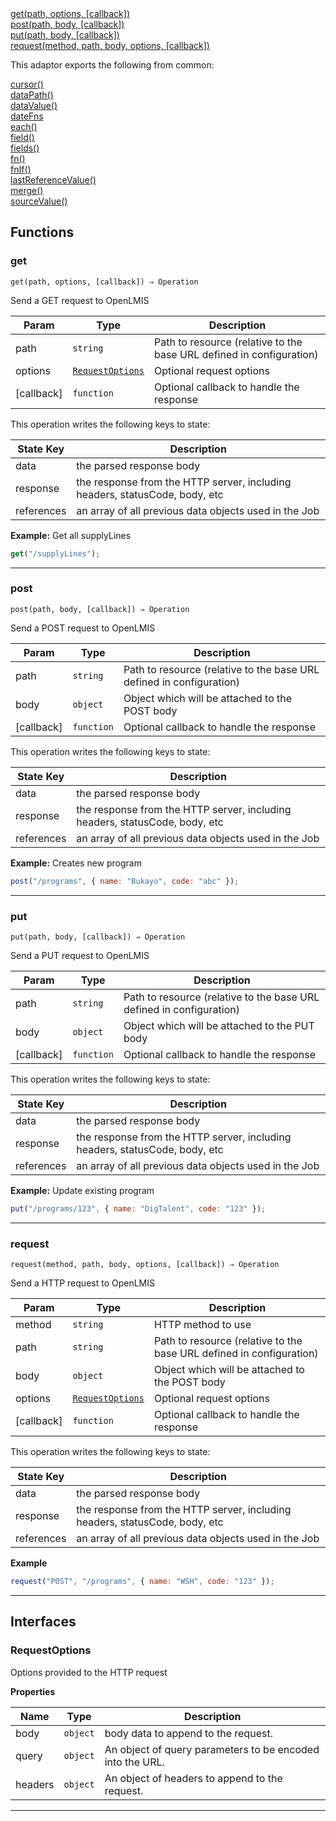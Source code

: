 <dl>
<dt>
    <a href="#get">get(path, options, [callback])</a></dt>
<dt>
    <a href="#post">post(path, body, [callback])</a></dt>
<dt>
    <a href="#put">put(path, body, [callback])</a></dt>
<dt>
    <a href="#request">request(method, path, body, options, [callback])</a></dt>
</dl>


This adaptor exports the following from common:
<dl>
<dt>
    <a href="/adaptors/packages/common-docs#cursor">cursor()</a>
</dt>
<dt>
    <a href="/adaptors/packages/common-docs#datapath">dataPath()</a>
</dt>
<dt>
    <a href="/adaptors/packages/common-docs#datavalue">dataValue()</a>
</dt>
<dt>
    <a href="/adaptors/packages/common-docs#datefns">dateFns</a>
</dt>
<dt>
    <a href="/adaptors/packages/common-docs#each">each()</a>
</dt>
<dt>
    <a href="/adaptors/packages/common-docs#field">field()</a>
</dt>
<dt>
    <a href="/adaptors/packages/common-docs#fields">fields()</a>
</dt>
<dt>
    <a href="/adaptors/packages/common-docs#fn">fn()</a>
</dt>
<dt>
    <a href="/adaptors/packages/common-docs#fnif">fnIf()</a>
</dt>
<dt>
    <a href="/adaptors/packages/common-docs#lastreferencevalue">lastReferenceValue()</a>
</dt>
<dt>
    <a href="/adaptors/packages/common-docs#merge">merge()</a>
</dt>
<dt>
    <a href="/adaptors/packages/common-docs#sourcevalue">sourceValue()</a>
</dt></dl>

## Functions
### get

<p><code>get(path, options, [callback]) ⇒ Operation</code></p>

Send a GET request to OpenLMIS


| Param | Type | Description |
| --- | --- | --- |
| path | <code>string</code> | Path to resource (relative to the base URL defined in configuration) |
| options | [<code>RequestOptions</code>](#requestoptions) | Optional request options |
| [callback] | <code>function</code> | Optional callback to handle the response |

This operation writes the following keys to state:

| State Key | Description |
| --- | --- |
| data | the parsed response body |
| response | the response from the HTTP server, including headers, statusCode, body, etc |
| references | an array of all previous data objects used in the Job |

**Example:** Get all supplyLines
```js
get("/supplyLines");
```

* * *

### post

<p><code>post(path, body, [callback]) ⇒ Operation</code></p>

Send a POST request to OpenLMIS


| Param | Type | Description |
| --- | --- | --- |
| path | <code>string</code> | Path to resource (relative to the base URL defined in configuration) |
| body | <code>object</code> | Object which will be attached to the POST body |
| [callback] | <code>function</code> | Optional callback to handle the response |

This operation writes the following keys to state:

| State Key | Description |
| --- | --- |
| data | the parsed response body |
| response | the response from the HTTP server, including headers, statusCode, body, etc |
| references | an array of all previous data objects used in the Job |

**Example:** Creates new program
```js
post("/programs", { name: "Bukayo", code: "abc" });
```

* * *

### put

<p><code>put(path, body, [callback]) ⇒ Operation</code></p>

Send a PUT request to OpenLMIS


| Param | Type | Description |
| --- | --- | --- |
| path | <code>string</code> | Path to resource (relative to the base URL defined in configuration) |
| body | <code>object</code> | Object which will be attached to the PUT body |
| [callback] | <code>function</code> | Optional callback to handle the response |

This operation writes the following keys to state:

| State Key | Description |
| --- | --- |
| data | the parsed response body |
| response | the response from the HTTP server, including headers, statusCode, body, etc |
| references | an array of all previous data objects used in the Job |

**Example:** Update existing program
```js
put("/programs/123", { name: "DigTalent", code: "123" });
```

* * *

### request

<p><code>request(method, path, body, options, [callback]) ⇒ Operation</code></p>

Send a HTTP request to OpenLMIS


| Param | Type | Description |
| --- | --- | --- |
| method | <code>string</code> | HTTP method to use |
| path | <code>string</code> | Path to resource (relative to the base URL defined in configuration) |
| body | <code>object</code> | Object which will be attached to the POST body |
| options | [<code>RequestOptions</code>](#requestoptions) | Optional request options |
| [callback] | <code>function</code> | Optional callback to handle the response |

This operation writes the following keys to state:

| State Key | Description |
| --- | --- |
| data | the parsed response body |
| response | the response from the HTTP server, including headers, statusCode, body, etc |
| references | an array of all previous data objects used in the Job |

**Example**
```js
request("POST", "/programs", { name: "WSH", code: "123" });
```

* * *


##  Interfaces

### RequestOptions

Options provided to the HTTP request


**Properties**

| Name | Type | Description |
| --- | --- | --- |
| body | <code>object</code> | body data to append to the request. |
| query | <code>object</code> | An object of query parameters to be encoded into the URL. |
| headers | <code>object</code> | An object of headers to append to the request. |


* * *


